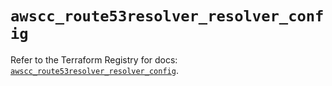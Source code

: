 # `awscc_route53resolver_resolver_config`

Refer to the Terraform Registry for docs: [`awscc_route53resolver_resolver_config`](https://registry.terraform.io/providers/hashicorp/awscc/0.70.0/docs/resources/route53resolver_resolver_config).
